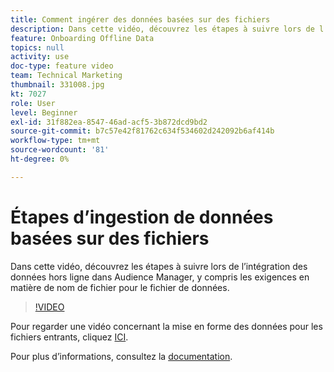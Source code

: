 ```yaml
---
title: Comment ingérer des données basées sur des fichiers
description: Dans cette vidéo, découvrez les étapes à suivre lors de l’intégration des données hors ligne dans Audience Manager, y compris les exigences en matière de nom de fichier pour le fichier de données.
feature: Onboarding Offline Data
topics: null
activity: use
doc-type: feature video
team: Technical Marketing
thumbnail: 331008.jpg
kt: 7027
role: User
level: Beginner
exl-id: 31f882ea-8547-46ad-acf5-3b872dcd9bd2
source-git-commit: b7c57e42f81762c634f534602d242092b6af414b
workflow-type: tm+mt
source-wordcount: '81'
ht-degree: 0%

---
```


# Étapes d’ingestion de données basées sur des fichiers

Dans cette vidéo, découvrez les étapes à suivre lors de l’intégration des données hors ligne dans Audience Manager, y compris les exigences en matière de nom de fichier pour le fichier de données.

>[!VIDEO](https://video.tv.adobe.com/v/346197/?quality=12&learn=on&captions=fre_fr)

Pour regarder une vidéo concernant la mise en forme des données pour les fichiers entrants, cliquez [ICI](formatting-and-ingesting-file-based-data.md).

Pour plus d’informations, consultez la [documentation](https://experienceleague.adobe.com/docs/audience-manager/user-guide/implementation-integration-guides/sending-audience-data/batch-data-transfer-process/inbound-s3-filenames.html?lang=fr).
